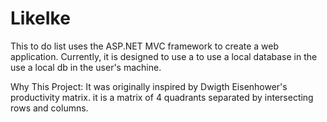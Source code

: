 # LikeIke

This to do list uses the ASP.NET MVC framework to create a web application. Currently, it is designed to use a to use a local 
database in the use a local db in the user's machine.

Why This Project:
It was originally inspired by Dwigth Eisenhower's productivity matrix. it is a matrix of 4 quadrants separated by intersecting rows
and columns.
